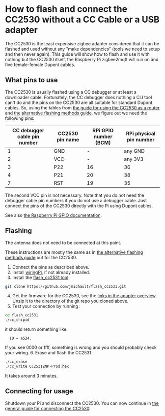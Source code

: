 # How to flash and connect the CC2530 without a CC Cable or a USB adapter
The CC2530 is the least expensive zigbee adapter considered that it can be flashed and used without any "make dependencies" (tools we need to setup and then never again). This guide will show how to flash and use it with nothing but the CC2530 itself, the Raspberry Pi zigbee2mqtt will run on and five female-female Dupont cables.

## What pins to use
The CC2530 is usually flashed using a CC debugger or at least a downloader cable. Fortunately, the CC debugger does nothing a CLI tool can't do and the pins on the CC2530 are all suitable for standard Dupont cables. So, using the tables from [the guide for using the CC2530 as a router](how_to_create_a_cc2530_router.md) and [the alternative flashing methods guide](../information/alternative_flashing_methods.md), we figure out we need the following pins:

| CC debugger cable pin number | CC2530 pin name | RPi GPIO number (BCM) | RPi physical pin number |
| ----------- | ------ | ------ |------ |
| 1 | GND | - | any GND |
| 2 | VCC | - | any 3V3 |
| 3 | P22 | 16 | 36 |
| 4 | P21 | 20 | 38 |
| 7 | RST | 19 | 35 |

The second VCC pin is not necessary. Note that you do not need the debugger cable pin numbers if you do not use a debugger cable. Just connect the pins of the CC2530 directly with the Pi using Dupont cables.

See also [the Raspberry Pi GPIO documentation](https://www.raspberrypi.org/documentation/usage/gpio/).

## Flashing

The antenna does not need to be connected at this point.

These instructions are mostly the same as in [the alternative flashing methods guide](../information/alternative_flashing_methods.md) but for the CC2530.

1. Connect the pins as described above.
2. Install [wiringPi](http://wiringpi.com/download-and-install/), if not already installed.
3. Install the [flash_cc2531 tool](https://github.com/jmichault/flash_cc2531):
```bash
git clone https://github.com/jmichault/flash_cc2531.git
```
4. Get the firmware for the CC2530, see the [links in the adapter overview](../information/supported_adapters.md). Unzip it to the directory of the git repo you cloned above.
5. Test your connection by running :

```bash
cd flash_cc2531
./cc_chipid
```
it should return something like:
```
  ID = a524.
```
If you see 0000 or ffff, something is wrong and you should probably check your wiring.
6. Erase and flash the CC2531 :

```bash
./cc_erase
./cc_write CC2531ZNP-Prod.hex
```
It takes around 3 minutes.

## Connecting for usage

Shutdown your Pi and disconnect the CC2530. You can now continue in [the general guide for connecting the CC2530](information/connecting_cc2530.html#to-a-raspberry-pi-zero).
